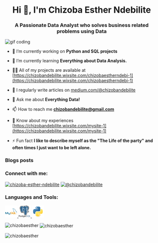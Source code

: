 <h1 align="center">Hi 👋, I'm Chizoba Esther Ndebilite</h1>
<h3 align="center">A Passionate Data Analyst who solves business related problems using Data</h3>




![gif coding](https://github.com/Chizobaesther/Chizobaesther/assets/131677886/b9fc8d58-0341-43b3-9e40-43fc3cdfb0fc)





- 🔭 I’m currently working on **Python and SQL projects**

- 🌱 I’m currently learning **Everything about Data Analysis.**

- 👨‍💻 All of my projects are available at [https://chizobandebilite.wixsite.com/chizobaestherndebi-1](https://chizobandebilite.wixsite.com/chizobaestherndebi-1)

- 📝 I regularly write articles on [medium.com/@chizobandebilite](medium.com/@chizobandebilite)

- 💬 Ask me about **Everything Data!**

- 📫 How to reach me **chizobandebilite@gmail.com**

- 📄 Know about my experiences [https://chizobandebilite.wixsite.com/mysite-1](https://chizobandebilite.wixsite.com/mysite-1)

- ⚡ Fun fact **I like to describe myself as the "The Life of the party" and often times I just want to be left alone.**

### Blogs posts
<!-- BLOG-POST-LIST:START -->
<!-- BLOG-POST-LIST:END -->

<h3 align="left">Connect with me:</h3>
<p align="left">
<a href="https://linkedin.com/in/chizoba-esther-ndebilite" target="blank"><img align="center" src="https://raw.githubusercontent.com/rahuldkjain/github-profile-readme-generator/master/src/images/icons/Social/linked-in-alt.svg" alt="chizoba-esther-ndebilite" height="30" width="40" /></a>
<a href="https://medium.com/@chizobandebilite" target="blank"><img align="center" src="https://raw.githubusercontent.com/rahuldkjain/github-profile-readme-generator/master/src/images/icons/Social/medium.svg" alt="@chizobandebilite" height="30" width="40" /></a>
</p>

<h3 align="left">Languages and Tools:</h3>
<p align="left"> <a href="https://www.mysql.com/" target="_blank" rel="noreferrer"> <img src="https://raw.githubusercontent.com/devicons/devicon/master/icons/mysql/mysql-original-wordmark.svg" alt="mysql" width="40" height="40"/> </a> <a href="https://www.postgresql.org" target="_blank" rel="noreferrer"> <img src="https://raw.githubusercontent.com/devicons/devicon/master/icons/postgresql/postgresql-original-wordmark.svg" alt="postgresql" width="40" height="40"/> </a> <a href="https://www.python.org" target="_blank" rel="noreferrer"> <img src="https://raw.githubusercontent.com/devicons/devicon/master/icons/python/python-original.svg" alt="python" width="40" height="40"/> </a> </p>

<p><img align="left" src="https://github-readme-stats.vercel.app/api/top-langs?username=chizobaesther&show_icons=true&locale=en&layout=compact" alt="chizobaesther" /></p>

<p>&nbsp;<img align="center" src="https://github-readme-stats.vercel.app/api?username=chizobaesther&show_icons=true&locale=en" alt="chizobaesther" /></p>

<p><img align="center" src="https://github-readme-streak-stats.herokuapp.com/?user=chizobaesther&" alt="chizobaesther" /></p>
